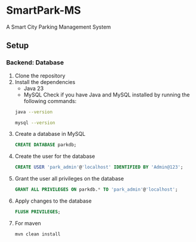 # SmartPark-MS
A Smart City Parking Management System


## Setup 
### Backend: Database
1. Clone the repository
2. Install the dependencies
    - Java 23
    - MySQL
    Check if you have Java and MySQL installed by running the following commands:
    ```bash
    java --version
    ```
    ```bash
    mysql --version
    ```
3. Create a database in MySQL
    ```sql
    CREATE DATABASE parkdb;
    ```
4. Create the user for the database
    ```sql
    CREATE USER 'park_admin'@'localhost' IDENTIFIED BY 'Admin@123';
    ```
5. Grant the user all privileges on the database
    ```sql
    GRANT ALL PRIVILEGES ON parkdb.* TO 'park_admin'@'localhost';
    ```
6. Apply changes to the database
    ```sql
    FLUSH PRIVILEGES;
    ``` 
7. For maven 
    ```bash
    mvn clean install
    ```
